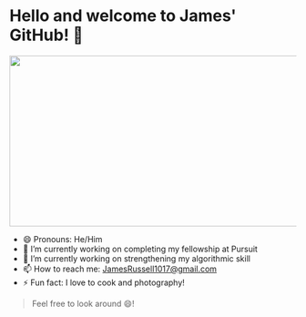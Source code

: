 # Hello and welcome to James' GitHub! 👋

<img src="https://www.ldeo.columbia.edu/~small/Urban/images/ESC_large_ISS006_ISS006-E-.jpg" width="1000" height="300">

- 😄 Pronouns: He/Him
- 🌱 I’m currently working on completing my fellowship at Pursuit
- 🔭 I’m currently working on strengthening my algorithmic skill
- 📫 How to reach me: JamesRussell1017@gmail.com
- ⚡ Fun fact: I love to cook and photography!

> Feel free to look around 😄!



<!--
**jrussell1017/jrussell1017** is a ✨ _special_ ✨ repository because its `README.md` (this file) appears on your GitHub profile.

Here are some ideas to get you started:

- 🔭 I’m currently working on ...
- 🌱 I’m currently learning ...
- 👯 I’m looking to collaborate on ...
- 🤔 I’m looking for help with ...
- 💬 Ask me about ...
- 📫 How to reach me: ...
- 😄 Pronouns: ...
- ⚡ Fun fact: ...
### & welcome!
![the matrix](https://techcrunch.com/wp-content/uploads/2014/12/matrix.jpg?w=1390&crop=1)
![ny from space](https://www.ldeo.columbia.edu/~small/Urban/images/ESC_large_ISS006_ISS006-E-.jpg)
-->
